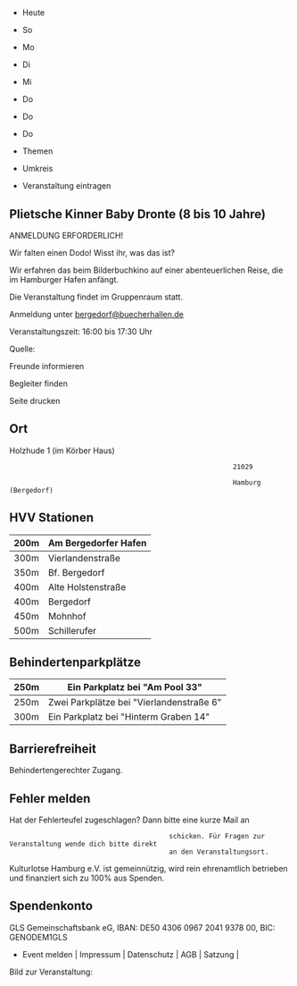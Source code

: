 # 

- Heute
- So
- Mo
- Di
- Mi
- Do
- Do
- Do

- Themen
- Umkreis

- Veranstaltung eintragen

## Plietsche Kinner Baby Dronte (8 bis 10 Jahre)

<!-- image -->

ANMELDUNG ERFORDERLICH!

Wir falten einen Dodo! Wisst ihr, was das ist?

Wir erfahren das beim Bilderbuchkino auf einer abenteuerlichen Reise, die im Hamburger Hafen anfängt.

Die Veranstaltung findet im Gruppenraum statt.

Anmeldung unter bergedorf@buecherhallen.de

Veranstaltungszeit: 16:00 bis 17:30 Uhr

Quelle:

Freunde informieren

Begleiter finden

Seite drucken

## Ort

Holzhude 1 (im Körber Haus)

				                                            21029 

				                                            Hamburg (Bergedorf)

## HVV Stationen

| 200m   | Am Bergedorfer Hafen   |
|--------|------------------------|
| 300m   | Vierlandenstraße       |
| 350m   | Bf. Bergedorf          |
| 400m   | Alte Holstenstraße     |
| 400m   | Bergedorf              |
| 450m   | Mohnhof                |
| 500m   | Schillerufer           |

## Behindertenparkplätze

| 250m   | Ein Parkplatz bei "Am Pool  33"          |
|--------|------------------------------------------|
| 250m   | Zwei Parkplätze bei "Vierlandenstraße 6" |
| 300m   | Ein Parkplatz bei "Hinterm Graben 14"    |

## Barrierefreiheit

Behindertengerechter Zugang.

## Fehler melden

Hat der Fehlerteufel zugeschlagen? Dann bitte eine kurze Mail an
											
											schicken. Für Fragen zur Veranstaltung wende dich bitte direkt
											an den Veranstaltungsort.

Kulturlotse Hamburg e.V. ist gemeinnützig, wird rein ehrenamtlich betrieben und finanziert sich zu 100% aus Spenden.

## Spendenkonto

GLS Gemeinschaftsbank eG, IBAN: DE50 4306 0967 2041 9378 00, BIC: GENODEM1GLS

- Event melden | Impressum | Datenschutz | AGB | Satzung |

Bild zur Veranstaltung:

<!-- image -->